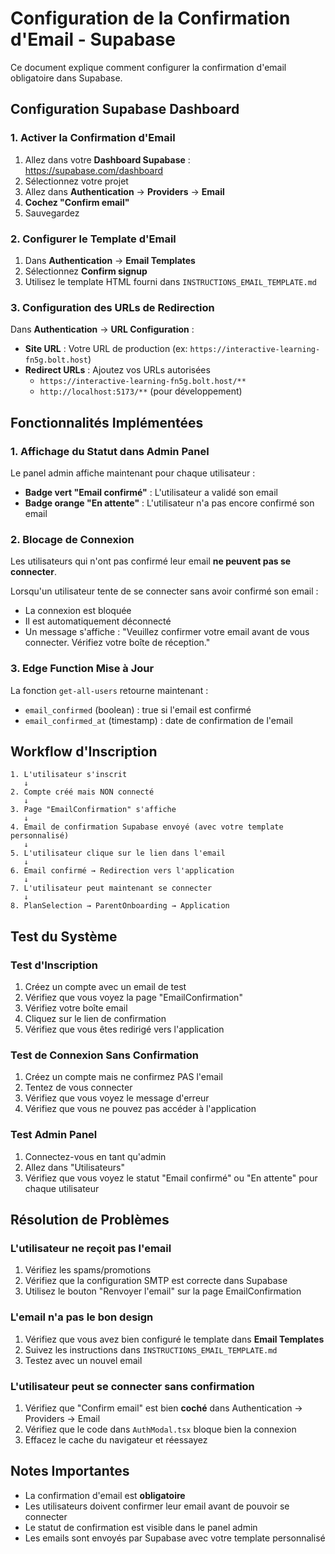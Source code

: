 # Configuration de la Confirmation d'Email - Supabase

Ce document explique comment configurer la confirmation d'email obligatoire dans Supabase.

## Configuration Supabase Dashboard

### 1. Activer la Confirmation d'Email

1. Allez dans votre **Dashboard Supabase** : https://supabase.com/dashboard
2. Sélectionnez votre projet
3. Allez dans **Authentication** → **Providers** → **Email**
4. **Cochez "Confirm email"**
5. Sauvegardez

### 2. Configurer le Template d'Email

1. Dans **Authentication** → **Email Templates**
2. Sélectionnez **Confirm signup**
3. Utilisez le template HTML fourni dans `INSTRUCTIONS_EMAIL_TEMPLATE.md`

### 3. Configuration des URLs de Redirection

Dans **Authentication** → **URL Configuration** :

- **Site URL** : Votre URL de production (ex: `https://interactive-learning-fn5g.bolt.host`)
- **Redirect URLs** : Ajoutez vos URLs autorisées
  - `https://interactive-learning-fn5g.bolt.host/**`
  - `http://localhost:5173/**` (pour développement)

## Fonctionnalités Implémentées

### 1. Affichage du Statut dans Admin Panel

Le panel admin affiche maintenant pour chaque utilisateur :

- **Badge vert "Email confirmé"** : L'utilisateur a validé son email
- **Badge orange "En attente"** : L'utilisateur n'a pas encore confirmé son email

### 2. Blocage de Connexion

Les utilisateurs qui n'ont pas confirmé leur email **ne peuvent pas se connecter**.

Lorsqu'un utilisateur tente de se connecter sans avoir confirmé son email :
- La connexion est bloquée
- Il est automatiquement déconnecté
- Un message s'affiche : "Veuillez confirmer votre email avant de vous connecter. Vérifiez votre boîte de réception."

### 3. Edge Function Mise à Jour

La fonction `get-all-users` retourne maintenant :
- `email_confirmed` (boolean) : true si l'email est confirmé
- `email_confirmed_at` (timestamp) : date de confirmation de l'email

## Workflow d'Inscription

```
1. L'utilisateur s'inscrit
   ↓
2. Compte créé mais NON connecté
   ↓
3. Page "EmailConfirmation" s'affiche
   ↓
4. Email de confirmation Supabase envoyé (avec votre template personnalisé)
   ↓
5. L'utilisateur clique sur le lien dans l'email
   ↓
6. Email confirmé → Redirection vers l'application
   ↓
7. L'utilisateur peut maintenant se connecter
   ↓
8. PlanSelection → ParentOnboarding → Application
```

## Test du Système

### Test d'Inscription

1. Créez un compte avec un email de test
2. Vérifiez que vous voyez la page "EmailConfirmation"
3. Vérifiez votre boîte email
4. Cliquez sur le lien de confirmation
5. Vérifiez que vous êtes redirigé vers l'application

### Test de Connexion Sans Confirmation

1. Créez un compte mais ne confirmez PAS l'email
2. Tentez de vous connecter
3. Vérifiez que vous voyez le message d'erreur
4. Vérifiez que vous ne pouvez pas accéder à l'application

### Test Admin Panel

1. Connectez-vous en tant qu'admin
2. Allez dans "Utilisateurs"
3. Vérifiez que vous voyez le statut "Email confirmé" ou "En attente" pour chaque utilisateur

## Résolution de Problèmes

### L'utilisateur ne reçoit pas l'email

1. Vérifiez les spams/promotions
2. Vérifiez que la configuration SMTP est correcte dans Supabase
3. Utilisez le bouton "Renvoyer l'email" sur la page EmailConfirmation

### L'email n'a pas le bon design

1. Vérifiez que vous avez bien configuré le template dans **Email Templates**
2. Suivez les instructions dans `INSTRUCTIONS_EMAIL_TEMPLATE.md`
3. Testez avec un nouvel email

### L'utilisateur peut se connecter sans confirmation

1. Vérifiez que "Confirm email" est bien **coché** dans Authentication → Providers → Email
2. Vérifiez que le code dans `AuthModal.tsx` bloque bien la connexion
3. Effacez le cache du navigateur et réessayez

## Notes Importantes

- La confirmation d'email est **obligatoire**
- Les utilisateurs doivent confirmer leur email avant de pouvoir se connecter
- Le statut de confirmation est visible dans le panel admin
- Les emails sont envoyés par Supabase avec votre template personnalisé
